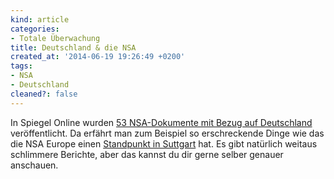 ```yaml
---
kind: article
categories:
- Totale Überwachung
title: Deutschland & die NSA
created_at: '2014-06-19 19:26:49 +0200'
tags:
- NSA
- Deutschland
cleaned?: false
---
```


In Spiegel Online wurden [53 NSA-Dokumente mit Bezug auf
Deutschland](http://www.spiegel.de/article.do?id=975885 "Snowdens Deutschland-Akte")
veröffentlicht. Da erfährt man zum Beispiel so er­schreckende Dinge wie
das die NSA Europe einen [Standpunkt in
Suttgart](http://www.spiegel.de/media/media-34034.pdf) hat. Es gibt
natürlich weitaus schlimmere Berichte, aber das kannst du dir gerne
selber genauer anschauen.
